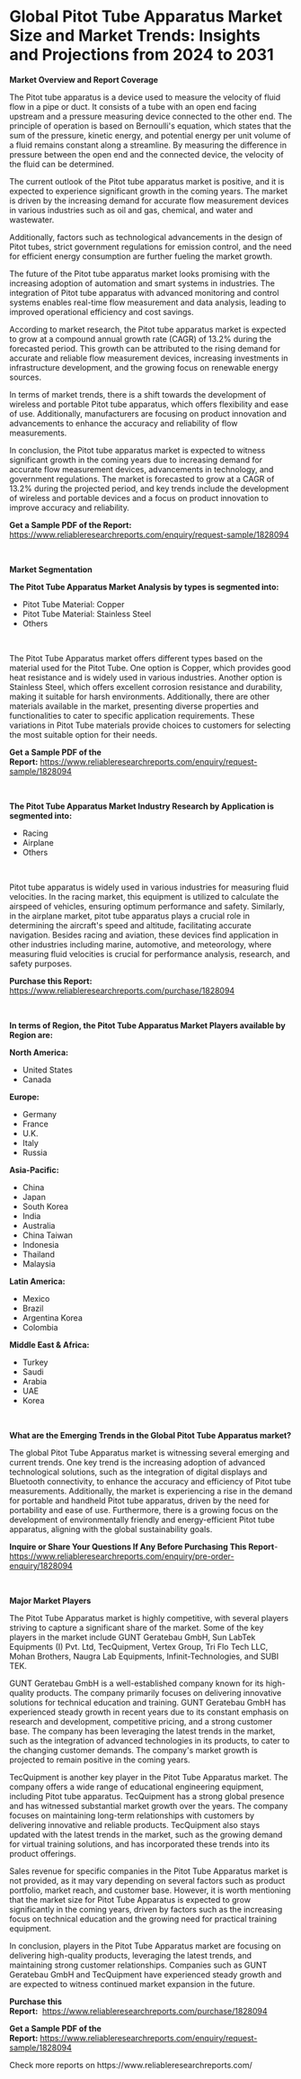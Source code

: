 <p><h1>Global Pitot Tube Apparatus Market Size and Market Trends: Insights and Projections from 2024 to 2031</h1></p><p><strong>Market Overview and Report Coverage</strong></p>
<p><p>The Pitot tube apparatus is a device used to measure the velocity of fluid flow in a pipe or duct. It consists of a tube with an open end facing upstream and a pressure measuring device connected to the other end. The principle of operation is based on Bernoulli's equation, which states that the sum of the pressure, kinetic energy, and potential energy per unit volume of a fluid remains constant along a streamline. By measuring the difference in pressure between the open end and the connected device, the velocity of the fluid can be determined.</p><p>The current outlook of the Pitot tube apparatus market is positive, and it is expected to experience significant growth in the coming years. The market is driven by the increasing demand for accurate flow measurement devices in various industries such as oil and gas, chemical, and water and wastewater.</p><p>Additionally, factors such as technological advancements in the design of Pitot tubes, strict government regulations for emission control, and the need for efficient energy consumption are further fueling the market growth.</p><p>The future of the Pitot tube apparatus market looks promising with the increasing adoption of automation and smart systems in industries. The integration of Pitot tube apparatus with advanced monitoring and control systems enables real-time flow measurement and data analysis, leading to improved operational efficiency and cost savings.</p><p>According to market research, the Pitot tube apparatus market is expected to grow at a compound annual growth rate (CAGR) of 13.2% during the forecasted period. This growth can be attributed to the rising demand for accurate and reliable flow measurement devices, increasing investments in infrastructure development, and the growing focus on renewable energy sources.</p><p>In terms of market trends, there is a shift towards the development of wireless and portable Pitot tube apparatus, which offers flexibility and ease of use. Additionally, manufacturers are focusing on product innovation and advancements to enhance the accuracy and reliability of flow measurements.</p><p>In conclusion, the Pitot tube apparatus market is expected to witness significant growth in the coming years due to increasing demand for accurate flow measurement devices, advancements in technology, and government regulations. The market is forecasted to grow at a CAGR of 13.2% during the projected period, and key trends include the development of wireless and portable devices and a focus on product innovation to improve accuracy and reliability.</p></p>
<p><strong>Get a Sample PDF of the Report:</strong> <a href="https://www.reliableresearchreports.com/enquiry/request-sample/1828094">https://www.reliableresearchreports.com/enquiry/request-sample/1828094</a></p>
<p>&nbsp;</p>
<p><strong>Market Segmentation</strong></p>
<p><strong>The Pitot Tube Apparatus Market Analysis by types is segmented into:</strong></p>
<p><ul><li>Pitot Tube Material: Copper</li><li>Pitot Tube Material: Stainless Steel</li><li>Others</li></ul></p>
<p>&nbsp;</p>
<p><p>The Pitot Tube Apparatus market offers different types based on the material used for the Pitot Tube. One option is Copper, which provides good heat resistance and is widely used in various industries. Another option is Stainless Steel, which offers excellent corrosion resistance and durability, making it suitable for harsh environments. Additionally, there are other materials available in the market, presenting diverse properties and functionalities to cater to specific application requirements. These variations in Pitot Tube materials provide choices to customers for selecting the most suitable option for their needs.</p></p>
<p><strong>Get a Sample PDF of the Report:</strong>&nbsp;<a href="https://www.reliableresearchreports.com/enquiry/request-sample/1828094">https://www.reliableresearchreports.com/enquiry/request-sample/1828094</a></p>
<p>&nbsp;</p>
<p><strong>The Pitot Tube Apparatus Market Industry Research by Application is segmented into:</strong></p>
<p><ul><li>Racing</li><li>Airplane</li><li>Others</li></ul></p>
<p>&nbsp;</p>
<p><p>Pitot tube apparatus is widely used in various industries for measuring fluid velocities. In the racing market, this equipment is utilized to calculate the airspeed of vehicles, ensuring optimum performance and safety. Similarly, in the airplane market, pitot tube apparatus plays a crucial role in determining the aircraft's speed and altitude, facilitating accurate navigation. Besides racing and aviation, these devices find application in other industries including marine, automotive, and meteorology, where measuring fluid velocities is crucial for performance analysis, research, and safety purposes.</p></p>
<p><strong>Purchase this Report:</strong>&nbsp; <a href="https://www.reliableresearchreports.com/purchase/1828094">https://www.reliableresearchreports.com/purchase/1828094</a></p>
<p>&nbsp;</p>
<p><strong>In terms of Region, the Pitot Tube Apparatus Market Players available by Region are:</strong></p>
<p>
    <p> <strong> North America: </strong>
        <ul>
            <li>United States</li>
            <li>Canada</li>
        </ul>
        </p> 
    <p> <strong> Europe: </strong>
        <ul>
            <li>Germany</li>
            <li>France</li>
            <li>U.K.</li>
            <li>Italy</li>
            <li>Russia</li>
        </ul>
        </p> 
    <p> <strong> Asia-Pacific: </strong>
        <ul>
            <li>China</li>
            <li>Japan</li>
            <li>South Korea</li>
            <li>India</li>
            <li>Australia</li>
            <li>China Taiwan</li>
            <li>Indonesia</li>
            <li>Thailand</li>
            <li>Malaysia</li>
        </ul>
        </p> 
    <p> <strong> Latin America: </strong>
        <ul>
            <li>Mexico</li>
            <li>Brazil</li>
            <li>Argentina Korea</li>
            <li>Colombia</li>
        </ul>
        </p> 
    <p> <strong> Middle East & Africa: </strong>
        <ul>
            <li>Turkey</li>
            <li>Saudi</li>
            <li>Arabia</li>
            <li>UAE</li>
            <li>Korea</li>
        </ul>
    </p>
    </p>
<p>&nbsp;</p>
<p><strong>What are the Emerging Trends in the Global Pitot Tube Apparatus market?</strong></p>
<p><p>The global Pitot Tube Apparatus market is witnessing several emerging and current trends. One key trend is the increasing adoption of advanced technological solutions, such as the integration of digital displays and Bluetooth connectivity, to enhance the accuracy and efficiency of Pitot tube measurements. Additionally, the market is experiencing a rise in the demand for portable and handheld Pitot tube apparatus, driven by the need for portability and ease of use. Furthermore, there is a growing focus on the development of environmentally friendly and energy-efficient Pitot tube apparatus, aligning with the global sustainability goals.</p></p>
<p><strong>Inquire or Share Your Questions If Any Before Purchasing This Report</strong>- <a href="https://www.reliableresearchreports.com/enquiry/pre-order-enquiry/1828094">https://www.reliableresearchreports.com/enquiry/pre-order-enquiry/1828094</a></p>
<p>&nbsp;</p>
<p><strong>Major Market Players</strong></p>
<p><p>The Pitot Tube Apparatus market is highly competitive, with several players striving to capture a significant share of the market. Some of the key players in the market include GUNT Geratebau GmbH, Sun LabTek Equipments (I) Pvt. Ltd, TecQuipment, Vertex Group, Tri Flo Tech LLC, Mohan Brothers, Naugra Lab Equipments, Infinit-Technologies, and SUBI TEK.</p><p>GUNT Geratebau GmbH is a well-established company known for its high-quality products. The company primarily focuses on delivering innovative solutions for technical education and training. GUNT Geratebau GmbH has experienced steady growth in recent years due to its constant emphasis on research and development, competitive pricing, and a strong customer base. The company has been leveraging the latest trends in the market, such as the integration of advanced technologies in its products, to cater to the changing customer demands. The company's market growth is projected to remain positive in the coming years.</p><p>TecQuipment is another key player in the Pitot Tube Apparatus market. The company offers a wide range of educational engineering equipment, including Pitot tube apparatus. TecQuipment has a strong global presence and has witnessed substantial market growth over the years. The company focuses on maintaining long-term relationships with customers by delivering innovative and reliable products. TecQuipment also stays updated with the latest trends in the market, such as the growing demand for virtual training solutions, and has incorporated these trends into its product offerings.</p><p>Sales revenue for specific companies in the Pitot Tube Apparatus market is not provided, as it may vary depending on several factors such as product portfolio, market reach, and customer base. However, it is worth mentioning that the market size for Pitot Tube Apparatus is expected to grow significantly in the coming years, driven by factors such as the increasing focus on technical education and the growing need for practical training equipment.</p><p>In conclusion, players in the Pitot Tube Apparatus market are focusing on delivering high-quality products, leveraging the latest trends, and maintaining strong customer relationships. Companies such as GUNT Geratebau GmbH and TecQuipment have experienced steady growth and are expected to witness continued market expansion in the future.</p></p>
<p><strong>Purchase this Report:</strong>&nbsp;&nbsp;<a href="https://www.reliableresearchreports.com/purchase/1828094">https://www.reliableresearchreports.com/purchase/1828094</a></p>
<p></p>
<p><strong>Get a Sample PDF of the Report:</strong>&nbsp;<a href="https://www.reliableresearchreports.com/enquiry/request-sample/1828094">https://www.reliableresearchreports.com/enquiry/request-sample/1828094</a></p>
<p>Check more reports on https://www.reliableresearchreports.com/</p>